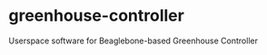 greenhouse-controller
=====================

Userspace software for Beaglebone-based Greenhouse Controller